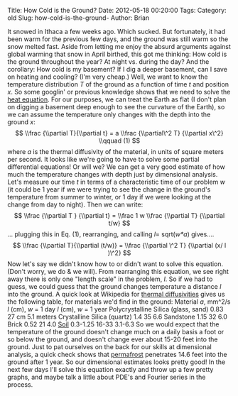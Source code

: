 Title: How Cold is the Ground?
Date: 2012-05-18 00:20:00
Tags: 
Category: old
Slug: how-cold-is-the-ground-
Author: Brian


It snowed in Ithaca a few weeks ago. Which sucked. But fortunately, it
had been warm for the previous few days, and the ground was still warm
so the snow melted fast. Aside from letting me enjoy the absurd
arguments against global warming that snow in April birthed, this got me
thinking: How cold is the ground throughout the year? At night vs.
during the day? And the corollary: How cold is my basement? If I dig a
deeper basement, can I save on heating and cooling? (I'm very cheap.)
Well, we want to know the temperature distribution *T* of the ground as
a function of time *t* and position *x*. So some googlin' or previous
knowledge shows that we need to solve the [heat
equation](http://en.wikipedia.org/wiki/Heat_equation). For our purposes,
we can treat the Earth as flat (I don't plan on digging a basement deep
enough to see the curvature of the Earth), so we can assume the
temperature only changes with the depth into the ground *x*: $$ \\frac
{\\partial T}{\\partial t} = a \\frac {\\partial\^2 T} {\\partial x\^2}
\\qquad (1) $$ where *a* is the thermal diffusivity of the material, in
units of square meters per second. It looks like we're going to have to
solve some partial differential equations! Or will we? We can get a very
good estimate of how much the temperature changes with depth just by
dimensional analysis. Let's measure our time *t* in terms of a
characteristic time of our problem *w* (it could be 1 year if we were
trying to see the change in the ground's temperature from summer to
winter, or 1 day if we were looking at the change from day to night).
Then we can write: $$ \\frac {\\partial T } {\\partial t} = \\frac 1 w
\\frac {\\partial T} {\\partial t/w} $$ ... plugging this in Eq. (1),
rearranging, and calling *l*= sqrt(*w\*a*) gives.... $$ \\frac
{\\partial T}{\\partial (t/w)} = \\frac {\\partial \^2 T} {\\partial (x/
l )\^2} $$ Now let's say we didn't know how to or didn't want to solve
this equation. (Don't worry, we do & we will). From rearranging this
equation, we see right away there is only one "length scale" in the
problem, *l*. So if we had to guess, we could guess that the ground
changes temperature a distance *l* into the ground. A quick look at
Wikipedia for [thermal
diffusivities](http://en.wikipedia.org/wiki/Thermal_diffusivity) gives
us the following table, for materials we'd find in the ground:
Material
*a*, mm\^2/s
*l* (cm), *w* = 1 day
*l* (cm), *w* = 1 year
Polycrystalline Silica (glass, sand)
0.83
27 cm
5.1 meters
Crystalline Silica (quartz)
1.4
35
6.6
Sandstone
1.15
32
6.0
Brick
0.52
21
4.0
[Soil](http://soilphysics.okstate.edu/software/SoilTemperature/document.pdf)
0.3-1.25
16-33
3.1-6.3
So we would expect that the temperature of the ground doesn't change
much on a daily basis a foot or so below the ground, and doesn't change
ever about 15-20 feet into the ground. Just to pat ourselves on the back
for our skills at dimensional analysis, a quick check shows that
[permafrost](http://en.wikipedia.org/wiki/Permafrost#Time_to_form_deep_permafrost)
penetrates 14.6 feet into the ground after 1 year. So our dimensional
estimates looks pretty good! In the next few days I'll solve this
equation exactly and throw up a few pretty graphs, and maybe talk a
little about PDE's and Fourier series in the process.

